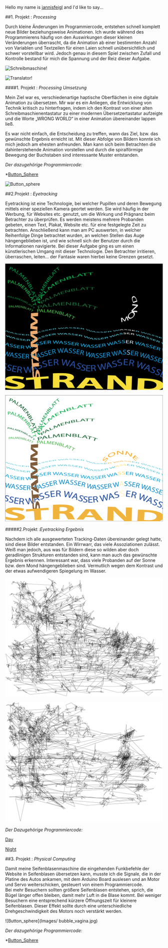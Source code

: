 
Hello my name is [jannisfeigl](https://github.com/jannisfeigl) and I'd like to say... 

##1. Projekt : _Processing_

Durch kleine Änderungen im Programmiercode, entstehen schnell komplett neue Bilder beziehungsweise Animationen. 
Ich wurde während des Programmierens häufig von den Auswirkungen dieser kleinen Veränderungen überrascht, da die Animation ab einer bestimmten Anzahl von Variablen und Textzeilen für einen Laien schnell unübersichtlich und schwer vorstellbar wird. Jedoch genau in diesem Spiel zwischen Zufall und Kontrolle bestand für mich die Spannung und der Reiz dieser Aufgabe.

![Schreibmaschine](Images/schreibmaschine.jpg)! <br>

![Translator](Images/translator.jpg)! <br>

####1. Projekt : _Processing Umsetzung_

Mein Ziel war es, verschiedenartige haptische Oberflächen in eine digitale Animation zu übersetzen. 
Mir war es ein Anliegen, die Entwicklung von Technik kritisch zu hinterfragen, indem ich den Kontrast von einer alten Schreibmaschienentastatur zu einer modernen Übersetzertastatur aufzeigte und die Worte „WRONG WORLD“ in einer Animation übereinander lappen ließ.


Es war nicht einfach, die Entscheidung zu treffen, wann das Ziel, bzw. das gewünschte Ergebnis erreicht ist. Mit dieser Abfolge von Bildern konnte ich mich jedoch am ehesten anfreunden. Man kann sich beim Betrachten die dahinterstehende Animation vorstellen und durch die spiralförmige Bewegung der Buchstaben sind interessante Muster entstanden.

_Der dazugehörige Programmiercode:_

*[Button_Sphere](Button_sphere/Button_sphere_finish_4_richtigfresh/Button_sphere_finish_4_richtigfresh.pde) <br>

![Button_sphere](buttonsphere0499.jpg) <br>


##2.Projekt : _Eyetracking_

Eyetracking ist eine Technologie, bei welcher Pupillen und deren Bewegung mittels einer speziellen Kamera geortet werden. Sie wird häufig in der Werbung, für Websites etc. genutzt, um die Wirkung und Prägnanz beim Betrachter zu überprüfen. 
Es werden meistens mehrere Probanden gebeten, einen Text, Plakat, Website etc. für eine festgelegte Zeit zu betrachten. Anschließend kann man am PC auswerten, in welcher Reihenfolge Dinge betrachtet wurden, an welchen Stellen das Auge hängengeblieben ist, und wie schnell sich der Benutzer durch die Informationen navigierte.
Bei dieser Aufgabe ging es um einen künstlerischen Umgang mit dieser Technologie. 
Den Betrachter irritieren, überraschen, leiten... der Fantasie waren hierbei keine Grenzen gesetzt.

![Day_Start](Images/Day.jpg) <br>

![Night_Start](Images/Night.jpg) <br>


#####2.Projekt :_Eyetracking Ergebnis_

Nachdem ich alle ausgewerteten Tracking-Daten übereinander gelegt hatte, sind diese Bilder entstanden. 
Ein Wirrwarr, das viele Assoziationen zulässt. Weiß man jedoch, aus was für Bildern diese so wilden aber doch geradlinigen Strukturen entstanden sind, kann man auch das gewünschte Ergebnis erkennen. 
Interessant war, dass viele Probanden auf der Sonne bzw. dem Mond hängengeblieben sind. Vermutlich wegen dem Kontrast und der etwas aufwendigeren Spiegelung im Wasser. 

![Day_Ergebnis](Images/Day_Ergebnis.jpg) <br>

![Night_Ergebnis](Images/Night_Ergebnis.jpg) <br>

_Der Dazugehörige Programmiercode:_

[Day](Eyetracking_Day.tsv) <br>

[Night](Eyetracking_Night.tsv) <br> 

##3. Projekt : _Physical Computing_

Damit meine Seifenblasenmaschine die eingehenden Funkbefehle der Website in Seifenblasen übersetzen kann, musste ich die Signale, die in der Platine des Autos ankamen, mit dem Arduino Board auslesen und an Motor und Servo weiterschicken, gesteuert von einem Programmiercode.  
Bei mehr Besuchern sollten größere Seifenblasen entstehen, sprich, die Bügel länger offen bleiben, damit mehr Luft in die Blase kommt. Bei weniger Besuchern eine entsprechend kürzere Öffnungszeit für kleinere Seifenblasen. Dieser Effekt sollte durch eine unterschiedliche Drehgeschwindigkeit des Motors noch verstärkt werden.  

![Button_sphere](Images/ bubble_vagina.jpg) <br>


_Der dazugehörige Programmiercode:_

*[Button_Sphere](Bubble_box/Bubble_box.ino) <br>



